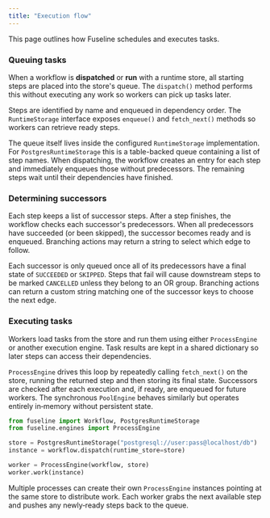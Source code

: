 ```yaml
---
title: "Execution flow"
---
```


This page outlines how Fuseline schedules and executes tasks.

### Queuing tasks

When a workflow is **dispatched** or **run** with a runtime store,
all starting steps are placed into the store's queue.  The
`dispatch()` method performs this without executing any work so
workers can pick up tasks later.

Steps are identified by name and enqueued in dependency order.  The
`RuntimeStorage` interface exposes `enqueue()` and `fetch_next()`
methods so workers can retrieve ready steps.

The queue itself lives inside the configured `RuntimeStorage`
implementation.  For `PostgresRuntimeStorage` this is a table-backed queue
containing a list of step names.  When dispatching, the workflow
creates an entry for each step and immediately enqueues those without
predecessors.  The remaining steps wait until their dependencies have
finished.

### Determining successors

Each step keeps a list of successor steps.  After a step finishes,
the workflow checks each successor's predecessors.  When all
predecessors have succeeded (or been skipped), the successor becomes
ready and is enqueued.  Branching actions may return a string to
select which edge to follow.

Each successor is only queued once all of its predecessors have a final
state of `SUCCEEDED` or `SKIPPED`.  Steps that fail will cause
downstream steps to be marked `CANCELLED` unless they belong to an OR
group.  Branching actions can return a custom string matching one of
the successor keys to choose the next edge.

### Executing tasks

Workers load tasks from the store and run them using either
`ProcessEngine` or another execution engine.  Task results are kept
in a shared dictionary so later steps can access their dependencies.

`ProcessEngine` drives this loop by repeatedly calling
`fetch_next()` on the store, running the returned step and then storing
its final state.  Successors are checked after each execution and, if
ready, are enqueued for future workers.  The synchronous
`PoolEngine` behaves similarly but operates entirely in‑memory without
persistent state.

```python
from fuseline import Workflow, PostgresRuntimeStorage
from fuseline.engines import ProcessEngine

store = PostgresRuntimeStorage("postgresql://user:pass@localhost/db")
instance = workflow.dispatch(runtime_store=store)

worker = ProcessEngine(workflow, store)
worker.work(instance)
```

Multiple processes can create their own `ProcessEngine` instances
pointing at the same store to distribute work.  Each worker grabs the
next available step and pushes any newly‑ready steps back to the queue.
